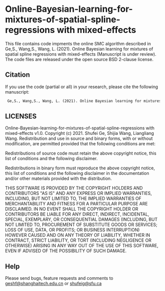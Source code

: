 # Online-Bayesian-learning-for-mixtures-of-spatial-spline-regressions with mixed-effects
This file contains code impments the online SMC algorithm described in Ge,S., Wang,S., Wang, L. (2021). Online Bayesian learning for mixtures of spatial spline regressions with mixed-effects (Manuscript is under review). The code files are released under the open source BSD 2-clause license.

## Citation
If you use the code (partial or all) in your research, please cite the following manuscript:
```diff
 Ge,S., Wang,S., Wang, L. (2021). Online Bayesian learning for mixtures of spatial spline regressions with mixed-effects.
```
 
 

## LICENSES
Online-Bayesian-learning-for-mixtures-of-spatial-spline-regressions with mixed-effects v1.0. Copyright (c) 2021. Shufei Ge, Shijia Wang, Liangliang Wang.
Redistribution and use in source and binary forms, with or without modification, are permitted provided that the following conditions are met:

Redistributions of source code must retain the above copyright notice, this list of conditions and the following disclaimer.

Redistributions in binary form must reproduce the above copyright notice, this list of conditions and the following disclaimer in the documentation and/or other materials provided with the distribution.

THIS SOFTWARE IS PROVIDED BY THE COPYRIGHT HOLDERS AND CONTRIBUTORS "AS IS" AND ANY EXPRESS OR IMPLIED WARRANTIES, INCLUDING, BUT NOT LIMITED TO, THE IMPLIED WARRANTIES OF MERCHANTABILITY AND FITNESS FOR A PARTICULAR PURPOSE ARE DISCLAIMED. IN NO EVENT SHALL THE COPYRIGHT HOLDER OR CONTRIBUTORS BE LIABLE FOR ANY DIRECT, INDIRECT, INCIDENTAL, SPECIAL, EXEMPLARY, OR CONSEQUENTIAL DAMAGES (INCLUDING, BUT NOT LIMITED TO, PROCUREMENT OF SUBSTITUTE GOODS OR SERVICES; LOSS OF USE, DATA, OR PROFITS; OR BUSINESS INTERRUPTION) HOWEVER CAUSED AND ON ANY THEORY OF LIABILITY, WHETHER IN CONTRACT, STRICT LIABILITY, OR TORT (INCLUDING NEGLIGENCE OR OTHERWISE) ARISING IN ANY WAY OUT OF THE USE OF THIS SOFTWARE, EVEN IF ADVISED OF THE POSSIBILITY OF SUCH DAMAGE.

## Help
Please send bugs, feature requests and comments to geshf@shanghaitech.edu.cn or shufeig@sfu.ca
